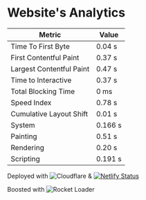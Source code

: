 # Website's Analytics
<table>
        <thead>
            <tr>
                <th>Metric</th>
                <th>Value</th>
            </tr>
        </thead>
        <tbody>
            <tr>
                <td>Time To First Byte</td>
                <td>0.04 s</td>
            </tr>
            <tr>
                <td>First Contentful Paint</td>
                <td>0.37 s</td>
            </tr>
            <tr>
                <td>Largest Contentful Paint</td>
                <td>0.47 s</td>
            </tr>
            <tr>
                <td>Time to Interactive</td>
                <td>0.37 s</td>
            </tr>
            <tr>
                <td>Total Blocking Time</td>
                <td>0 ms</td>
            </tr>
            <tr>
                <td>Speed Index</td>
                <td>0.78 s</td>
            </tr>
            <tr>
                <td>Cumulative Layout Shift</td>
                <td>0.01 s</td>
            </tr>
         <tr>
                <td>System</td>
                <td>0.166 s</td>
            </tr>
         <tr>
                <td>Painting</td>
                <td>0.51 s</td>
            </tr>
         <tr>
                <td>Rendering</td>
                <td>0.20 s</td>
            </tr>
         <tr>
                <td>Scripting</td>
                <td>0.191 s</td>
            </tr>
        </tbody>
    </table>

Deployed with ![Cloudflare](https://img.shields.io/badge/Cloudflare-F38020?style=for-the-badge&logo=Cloudflare&logoColor=white) & [![Netlify Status](https://api.netlify.com/api/v1/badges/287aabb5-426b-4593-9f8a-9d3c1d1001ce/deploy-status)](https://app.netlify.com/sites/madhavdotjs/deploys)

Boosted with ![Rocket Loader](https://img.shields.io/badge/Cloudflare-999999?style=for-the-badge&logo=Rocket+Loader™&label=Rocket+Loader™&labelColor=333333)
